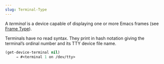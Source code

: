 ```yaml
---
slug: Terminal-Type
---
```


A *terminal* is a device capable of displaying one or more Emacs frames (see [Frame Type](/docs/elisp/Frame-Type)).

Terminals have no read syntax. They print in hash notation giving the terminal’s ordinal number and its TTY device file name.

```lisp
(get-device-terminal nil)
     ⇒ #<terminal 1 on /dev/tty>
```
